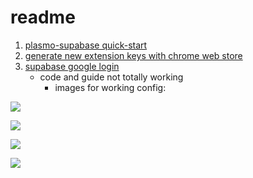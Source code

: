 # readme

1) [plasmo-supabase quick-start](https://docs.plasmo.com/quickstarts/with-supabase)
2) [generate new extension keys with chrome web store](https://developer.chrome.com/docs/extensions/mv3/manifest/key/)
3) [supabase google login](https://supabase.com/docs/guides/auth/social-login/auth-google#using-native-sign-in-for-chrome-extensions)
    - code and guide not totally working
        - images for working config:

<!-- ![](https://github.com/sturm-dev/plasmo-supabase-boilerplate/assets/30802967/f8c7ea2e-db3b-425e-9a61-7105cdfb4c18) -->
![](https://github-production-user-asset-6210df.s3.amazonaws.com/30802967/272638141-f8c7ea2e-db3b-425e-9a61-7105cdfb4c18.png?X-Amz-Algorithm=AWS4-HMAC-SHA256&X-Amz-Credential=AKIAIWNJYAX4CSVEH53A%2F20231004%2Fus-east-1%2Fs3%2Faws4_request&X-Amz-Date=20231004T160549Z&X-Amz-Expires=300&X-Amz-Signature=26493b5ab7faae3d1f5b5e99b41fcaeedfca8882c813a29bc2f4801cdda49924&X-Amz-SignedHeaders=host&actor_id=30802967&key_id=0&repo_id=700401250)

<!-- ![](https://github.com/sturm-dev/plasmo-supabase-boilerplate/assets/30802967/516ff545-a9fe-43f4-9230-7e9b97085659) -->
![](https://github-production-user-asset-6210df.s3.amazonaws.com/30802967/272640149-516ff545-a9fe-43f4-9230-7e9b97085659.png?X-Amz-Algorithm=AWS4-HMAC-SHA256&X-Amz-Credential=AKIAIWNJYAX4CSVEH53A%2F20231004%2Fus-east-1%2Fs3%2Faws4_request&X-Amz-Date=20231004T160919Z&X-Amz-Expires=300&X-Amz-Signature=af9215359851454768b1b6bd65712f8794eaed6b003f63c5828f23df85794243&X-Amz-SignedHeaders=host&actor_id=30802967&key_id=0&repo_id=700401250)

<!-- ![](https://github.com/sturm-dev/plasmo-supabase-boilerplate/assets/30802967/1da4efd9-af0b-4dc5-96b2-b3c6b1833526) -->
![](https://github-production-user-asset-6210df.s3.amazonaws.com/30802967/272638160-1da4efd9-af0b-4dc5-96b2-b3c6b1833526.png?X-Amz-Algorithm=AWS4-HMAC-SHA256&X-Amz-Credential=AKIAIWNJYAX4CSVEH53A%2F20231004%2Fus-east-1%2Fs3%2Faws4_request&X-Amz-Date=20231004T160621Z&X-Amz-Expires=300&X-Amz-Signature=054f1fcbeed1edf58e4db90e9bb935c2ddb88c4ecb1b15e9702570479cb76e47&X-Amz-SignedHeaders=host&actor_id=30802967&key_id=0&repo_id=700401250)

<!-- ![](https://github.com/sturm-dev/plasmo-supabase-boilerplate/assets/30802967/1b83f7ed-8dd0-48e7-ae6f-cf15a1d7867a) -->
![](https://github-production-user-asset-6210df.s3.amazonaws.com/30802967/272638173-1b83f7ed-8dd0-48e7-ae6f-cf15a1d7867a.png?X-Amz-Algorithm=AWS4-HMAC-SHA256&X-Amz-Credential=AKIAIWNJYAX4CSVEH53A%2F20231004%2Fus-east-1%2Fs3%2Faws4_request&X-Amz-Date=20231004T160730Z&X-Amz-Expires=300&X-Amz-Signature=9335c26ce00c5320893eaf9a0443b408dd97001bb25e550eeacae8e247254756&X-Amz-SignedHeaders=host&actor_id=30802967&key_id=0&repo_id=700401250)